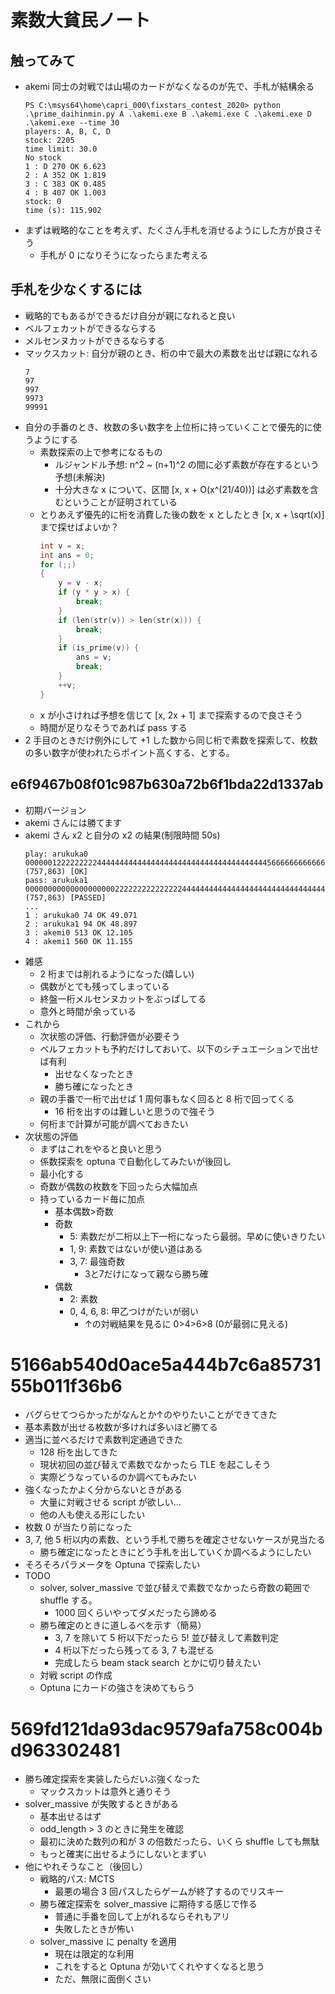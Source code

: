 # 素数大貧民ノート

## 触ってみて

- akemi 同士の対戦では山場のカードがなくなるのが先で、手札が結構余る
	```
	PS C:\msys64\home\capri_000\fixstars_contest_2020> python .\prime_daihinmin.py A .\akemi.exe B .\akemi.exe C .\akemi.exe D .\akemi.exe --time 30
	players: A, B, C, D
	stock: 2205
	time limit: 30.0
	No stock
	1 : D 270 OK 6.623
	2 : A 352 OK 1.819
	3 : C 383 OK 0.485
	4 : B 407 OK 1.003
	stock: 0
	time (s): 115.902
	```
- まずは戦略的なことを考えず、たくさん手札を消せるようにした方が良さそう
	- 手札が 0 になりそうになったらまた考える

## 手札を少なくするには

- 戦略的でもあるができるだけ自分が親になれると良い
- ベルフェカットができるならする
- メルセンヌカットができるならする
- マックスカット: 自分が親のとき、桁の中で最大の素数を出せば親になれる
	```
	7
	97
	997
	9973
	99991
	```
- 自分の手番のとき、枚数の多い数字を上位桁に持っていくことで優先的に使うようにする
	- 素数探索の上で参考になるもの
		- ルジャンドル予想: n^2 ~ (n+1)^2 の間に必ず素数が存在するという予想(未解決)
		- 十分大きな x について、区間 [x, x + O(x^(21/40))] は必ず素数を含むということが証明されている
	- とりあえず優先的に桁を消費した後の数を x としたとき [x, x + \sqrt(x)] まで探せばよいか？
		```cpp
		int v = x;
		int ans = 0;
		for (;;)
		{
			y = v - x;
			if (y * y > x) {
				break;
			}
			if (len(str(v)) > len(str(x))) {
				break;
			}
			if (is_prime(v)) {
				ans = v;
				break;
			}
			++v;
		}
		```
	- x が小さければ予想を信じて [x, 2x + 1] まで探索するので良さそう
	- 時間が足りなそうであれば pass する
- 2 手目のときだけ例外にして +1 した数から同じ桁で素数を探索して、枚数の多い数字が使われたらポイント高くする、とする。

## e6f9467b08f01c987b630a72b6f1bda22d1337ab

- 初期バージョン
- akemi さんには勝てます
- akemi さん x2 と自分の x2 の結果(制限時間 50s)
	```
	play: arukuka0 00000012222222224444444444444444444444444444444444444456666666666666666666 (757,863) [OK]
	pass: arukuka1 0000000000000000000022222222222222244444444444444444444444444444444444444444466666666666888899 (757,863) [PASSED]
	...
	1 : arukuka0 74 OK 49.071
	2 : arukuka1 94 OK 48.897
	3 : akemi0 513 OK 12.105
	4 : akemi1 560 OK 11.155
	```
- 雑感
	- 2 桁までは削れるようになった(嬉しい)
	- 偶数がとても残ってしまっている
	- 終盤一桁メルセンヌカットをぶっぱしてる
	- 意外と時間が余っている
- これから
	- 次状態の評価、行動評価が必要そう
	- ベルフェカットも予約だけしておいて、以下のシチュエーションで出せば有利
		- 出せなくなったとき
		- 勝ち確になったとき
	- 親の手番で一桁で出せば 1 周何事もなく回ると 8 桁で回ってくる
		- 16 桁を出すのは難しいと思うので強そう
	- 何桁まで計算が可能が調べておきたい
- 次状態の評価
	- まずはこれをやると良いと思う
	- 係数探索を optuna で自動化してみたいが後回し
	- 最小化する
	- 奇数が偶数の枚数を下回ったら大幅加点
	- 持っているカード毎に加点
		- 基本偶数>奇数
		- 奇数
			- 5: 素数だが二桁以上下一桁になったら最弱。早めに使いきりたい
			- 1, 9: 素数ではないが使い道はある
			- 3, 7: 最強奇数
				- 3と7だけになって親なら勝ち確
		- 偶数
			- 2: 素数
			- 0, 4, 6, 8: 甲乙つけがたいが弱い
				- ↑の対戦結果を見るに 0>4>6>8 (0が最弱に見える)

# 5166ab540d0ace5a444b7c6a8573155b011f36b6

- バグらせてつらかったがなんとか↑のやりたいことができてきた
- 基本素数が出せる枚数が多ければ多いほど勝てる
- 適当に並べるだけで素数判定通過できた
	- 128 桁を出してきた
	- 現状初回の並び替えで素数でなかったら TLE を起こしそう
	- 実際どうなっているのか調べてもみたい
- 強くなったかよく分からないときがある
	- 大量に対戦させる script が欲しい…
	- 他の人も使える形にしたい
- 枚数 0 が当たり前になった
- 3, 7, 他 5 桁以内の素数、という手札で勝ちを確定させないケースが見当たる
	- 勝ち確定になったときにどう手札を出していくか調べるようにしたい
- そろそろパラメータを Optuna で探索したい
- TODO
	- solver, solver_massive で並び替えで素数でなかったら奇数の範囲で shuffle する。
		- 1000 回くらいやってダメだったら諦める
	- 勝ち確定のときに道しるべを示す（簡易）
		- 3, 7 を除いて 5 桁以下だったら 5! 並び替えして素数判定
		- 4 桁以下だったら残ってる 3, 7 も混ぜる
		- 完成したら beam stack search とかに切り替えたい
	- 対戦 script の作成
	- Optuna にカードの強さを決めてもらう

# 569fd121da93dac9579afa758c004bd963302481

- 勝ち確定探索を実装したらだいぶ強くなった
	- マックスカットは意外と通りそう
- solver_massive が失敗するときがある
	- 基本出せるはず
	- odd_length > 3 のときに発生を確認
	- 最初に決めた数列の和が 3 の倍数だったら、いくら shuffle しても無駄
	- もっと確実に出せるようにしないとまずい
- 他にやれそうなこと（後回し）
	- 戦略的パス: MCTS
		- 最悪の場合 3 回パスしたらゲームが終了するのでリスキー
	- 勝ち確定探索を solver_massive に期待する感じで作る
		- 普通に手番を回して上がれるならそれもアリ
		- 失敗したときが怖い
	- solver_massive に penalty を適用
		- 現在は限定的な利用
		- これをすると Optuna が効いてくれやすくなると思う
		- ただ、無限に面倒くさい